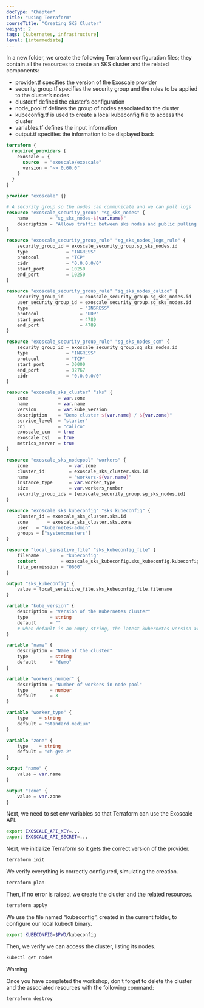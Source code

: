 ```yaml
---
docType: "Chapter"
title: "Using Terraform"
courseTitle: "Creating SKS Cluster"
weight: 2
tags: [kubernetes, infrastructure]
level: [intermediate]
---
```


In a new folder, we create the following Terraform configuration files; they contain all the resources to create an SKS cluster and the related components:

- provider.tf specifies the version of the Exoscale provider
- security_group.tf specifies the security group and the rules to be applied to the cluster’s nodes
- cluster.tf defined the cluster’s configuration
- node_pool.tf defines the group of nodes associated to the cluster
- kubeconfig.tf is used to create a local kubeconfig file to access the cluster
- variables.tf defines the input information
- output.tf specifies the information to be displayed back

```terraform {filename="provider.tf"}
terraform {
  required_providers {
    exoscale = {
      source  = "exoscale/exoscale"
      version = "~> 0.60.0"
    }
  }
}

provider "exoscale" {}
```

```terraform {filename="security_group.tf"}
# A security group so the nodes can communicate and we can pull logs
resource "exoscale_security_group" "sg_sks_nodes" {
    name        = "sg_sks_nodes-${var.name}"
    description = "Allows traffic between sks nodes and public pulling of logs"
}

resource "exoscale_security_group_rule" "sg_sks_nodes_logs_rule" {
    security_group_id = exoscale_security_group.sg_sks_nodes.id
    type              = "INGRESS"
    protocol          = "TCP"
    cidr              = "0.0.0.0/0"
    start_port        = 10250
    end_port          = 10250
}

resource "exoscale_security_group_rule" "sg_sks_nodes_calico" {
    security_group_id      = exoscale_security_group.sg_sks_nodes.id
    user_security_group_id = exoscale_security_group.sg_sks_nodes.id
    type                   = "INGRESS"
    protocol               = "UDP"
    start_port             = 4789
    end_port               = 4789
}

resource "exoscale_security_group_rule" "sg_sks_nodes_ccm" {
    security_group_id = exoscale_security_group.sg_sks_nodes.id
    type              = "INGRESS"
    protocol          = "TCP"
    start_port        = 30000
    end_port          = 32767
    cidr              = "0.0.0.0/0"
}
```

```terraform {filename="cluster.tf"}
resource "exoscale_sks_cluster" "sks" {
    zone           = var.zone
    name           = var.name
    version        = var.kube_version
    description    = "Demo cluster ${var.name} / ${var.zone}"
    service_level  = "starter"
    cni            = "calico"
    exoscale_ccm   = true
    exoscale_csi   = true
    metrics_server = true
}
```

```terraform {filename="node_pool.tf"}
resource "exoscale_sks_nodepool" "workers" {
    zone               = var.zone
    cluster_id         = exoscale_sks_cluster.sks.id
    name               = "workers-${var.name}"
    instance_type      = var.worker_type
    size               = var.workers_number
    security_group_ids = [exoscale_security_group.sg_sks_nodes.id]
}
```

```terraform {filename="kubeconfig.tf"}
resource "exoscale_sks_kubeconfig" "sks_kubeconfig" {
    cluster_id = exoscale_sks_cluster.sks.id
    zone       = exoscale_sks_cluster.sks.zone
    user   = "kubernetes-admin"
    groups = ["system:masters"]
}

resource "local_sensitive_file" "sks_kubeconfig_file" {
    filename        = "kubeconfig"
    content         = exoscale_sks_kubeconfig.sks_kubeconfig.kubeconfig
    file_permission = "0600"
}

output "sks_kubeconfig" {
    value = local_sensitive_file.sks_kubeconfig_file.filename
}
```

```terraform {filename="variables.tf"}
variable "kube_version" {
    description = "Version of the Kubernetes cluster"
    type        = string
    default     = ""
    # when default is an empty string, the latest kubernetes version available is used
}

variable "name" {
    description = "Name of the cluster"
    type        = string
    default     = "demo"
}

variable "workers_number" {
    description = "Number of workers in node pool"
    type        = number
    default     = 3
}

variable "worker_type" {
    type    = string
    default = "standard.medium"
}

variable "zone" {
    type    = string
    default = "ch-gva-2"
}
```

```terraform {filename="output.tf"}
output "name" {
    value = var.name
}

output "zone" {
    value = var.zone
}
```

Next, we need to set env variables so that Terraform can use the Exoscale API.

```bash
export EXOSCALE_API_KEY=...
export EXOSCALE_API_SECRET=...
```

Next, we initialize Terraform so it gets the correct version of the provider.

```bash
terraform init
```

We verify everything is correctly configured, simulating the creation.

```bash
terraform plan
```

Then, if no error is raised, we create the cluster and the related resources.

```bash
terraform apply
```

We use the file named “kubeconfig”, created in the current folder, to configure our local kubectl binary.

```bash
export KUBECONFIG=$PWD/kubeconfig
```

Then, we verify we can access the cluster, listing its nodes.

```bash
kubectl get nodes
```

> [!WARNING]
> Once you have completed the workshop, don't forget to delete the cluster and the associated resources with the following command:

```bash
terraform destroy
```

